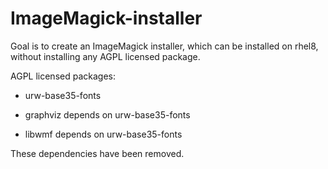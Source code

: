 # ImageMagick-installer

Goal is to create an ImageMagick installer, which can be installed on rhel8, without installing any AGPL licensed package.

AGPL licensed packages:
 - urw-base35-fonts

 - graphviz depends on urw-base35-fonts

 - libwmf depends on urw-base35-fonts

These dependencies have been removed.

